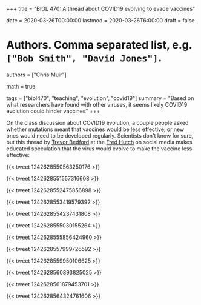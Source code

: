 +++
title = "BIOL 470: A thread about COVID19 evolving to evade vaccines"

date = 2020-03-26T00:00:00
lastmod = 2020-03-26T6:00:00
draft = false

# Authors. Comma separated list, e.g. `["Bob Smith", "David Jones"]`.
authors = ["Chris Muir"]

math = true

tags = ["biol470", "teaching", "evolution", "covid19"]
summary = "Based on what researchers have found with other viruses, it seems likely COVID19 evolution could hinder vaccines"
+++

On the class discussion about COVID19 evolution, a couple people asked whether mutations meant that vaccines would be less effective, or new ones would need to be developed regularly. Scientists don't know for sure, but this thread by [Trevor Bedford](https://bedford.io/) at the [Fred Hutch](https://www.fredhutch.org/en.html) on social media makes educated speculation that the virus would evolve to make the vaccine less effective:

{{< tweet 1242628550563250176 >}}

{{< tweet 1242628551557316608 >}}

{{< tweet 1242628552475856898 >}}

{{< tweet 1242628553419579392 >}}

{{< tweet 1242628554237431808 >}}

{{< tweet 1242628555030155264 >}}

{{< tweet 1242628555856424960 >}}

{{< tweet 1242628557999726592 >}}

{{< tweet 1242628559950106625 >}}

{{< tweet 1242628560893825025 >}}

{{< tweet 1242628561879453701 >}}

{{< tweet 1242628564324761606 >}}
